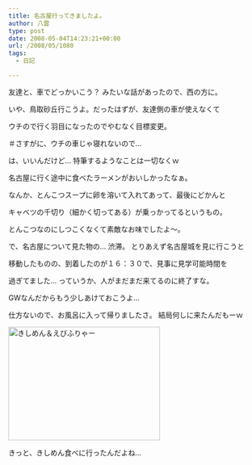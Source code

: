 ```yaml
---
title: 名古屋行ってきましたよ。
author: 八雲
type: post
date: 2008-05-04T14:23:21+00:00
url: /2008/05/1080
tags:
  - 日記

---
```

友達と、車でどっかいこう？ みたいな話があったので、西の方に。
  
いや、鳥取砂丘行こうよ。だったはずが、友達側の車が使えなくて
  
ウチので行く羽目になったのでやむなく目標変更。
  
＃さすがに、ウチの車じゃ寝れないので…

は、いいんだけど… 特筆するようなことは一切なくｗ
  
名古屋に行く途中に食べたラーメンがおいしかったなぁ。
  
なんか、とんこつスープに卵を溶いて入れてあって、最後にどかんと
  
キャベツの千切り（細かく切ってある）が乗っかってるというもの。
  
とんこつなのにしつこくなくて素敵なお味でしたよ～。

で、名古屋について見た物の… 渋滞。 とりあえず名古屋城を見に行こうと
  
移動したものの、到着したのが１６：３０で、見事に見学可能時間を
  
過ぎてました… っていうか、人がまだまだ来てるのに終了すな。
  
GWなんだからもう少しあけておこうよ…

仕方ないので、お風呂に入って帰りましたさ。 結局何しに来たんだもーｗ
  
[<img src="https://obs.maoh.company/yakumoblog/2018/07/ca3901641-300x225.png" alt="きしめん＆えびふりゃー" title="きしめん＆えびふりゃー" width="300" height="225" class="alignnone size-medium wp-image-1082" />][1]

きっと、きしめん食べに行ったんだよね…

 [1]: http://201002169486.tmp.que.ne.jp/wp-content/uploads/2008/05/ca3901641.png
